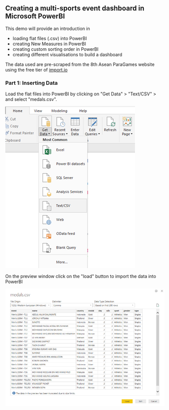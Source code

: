 ## Creating a multi-sports event dashboard in Microsoft PowerBI ##

This demo will provide an introduction in  
- loading flat files (.csv) into PowerBI 
- creating New Measures in PowerBI
- creating custom sorting order in PowerBI
- creating different visualisations to build a dashboard 

The data used are pre-scraped from the 8th Asean ParaGames website using the free tier of [import.io](https://www.import.io/)  

### Part 1: Inserting Data ###

Load the flat files into PowerBI by clicking on "Get Data" > "Text/CSV" > and select "medals.csv".

![jpg](images/InsertData.jpg)

On the preview window click on the "load" button to import the data into PowerBI

![jpg](images/InsertData2.jpg)
